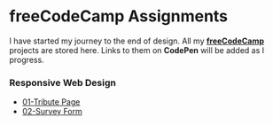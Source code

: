 # freeCodeCamp Assignments

I have started my journey to the end of design. All my [**freeCodeCamp**](https://www.freecodecamp.org/) projects are stored here. Links to them on **CodePen** will be added as I progress.

### Responsive Web Design
- [01-Tribute Page](https://codepen.io/savdaday/pen/LYWBmEq)
- [02-Survey Form](https://codepen.io/savdaday/pen/yLMQymz)
